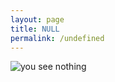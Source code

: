 ```yaml
---
layout: page
title: NULL
permalink: /undefined
---
```


<style>
  img{
    opacity: 1.0;
    transition: width 1s
  }
  img : hover {
    opacity: 0;
  }
</style>

![you see nothing](https://i.giphy.com/media/v1.Y2lkPTc5MGI3NjExeTVxMG0xOWlybHV6ZzMxajhlOGQ4b2s3cjQwYm52Zjc5N3R4NmVycSZlcD12MV9pbnRlcm5hbF9naWZfYnlfaWQmY3Q9Zw/xFpT7lMV5Mkqq0E6YM/giphy.gif)

